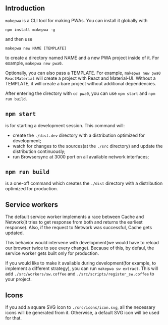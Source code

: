 ## Introduction

`makepwa` is a CLI tool for making PWAs. You can install it globally with

```
npm install makepwa -g
```

and then use

```
makepwa new NAME [TEMPLATE]
```

to create a directory named NAME and a new PWA project inside of it. For example, `makepwa new pwa0`.

Optionally, you can also pass a TEMPLATE. For example, `makepwa new pwa0 ReactMaterial` will create a project with React and Material-UI. Without a TEMPLATE, it will create a bare project without additional dependencies.

After entering the directory with `cd pwa0`, you can use `npm start` and `npm run build`.

## `npm start`

is for starting a development session. This command will:

- create the `./dist.dev` directory with a distribution optimized for development;
- watch for changes to the sources(at the `./src` directory) and update the distribution continuously;
- run Browsersync at 3000 port on all available network interfaces;

## `npm run build`

is a one-off command which creates the `./dist` directory with a distribution optimized for production.

## Service workers

The default service worker implements a race between Cache and Network(it tries to get response from both and returns the earliest response). Also, if the request to Network was successful, Cache gets updated.

This behavior would intervene with development(we would have to reload our browser twice to see every change). Because of this, by defaul, the service worker gets built only for production.

If you would like to make it available during development(for example, to implement a different strategy), you can run `makepwa sw extract`. This will add `./src/workers/sw.coffee` and `./src/scripts/register_sw.coffee` to your project.

## Icons

If you add a square SVG icon to `./src/icons/icon.svg`, all the necessary icons will be generated from it. Otherwise, a default SVG icon will be used for that.

